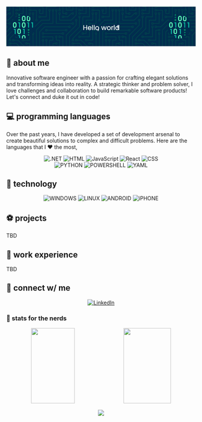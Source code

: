 ![Header](./github-header-image.png)



## 🚀 about me

Innovative software engineer with a passion for crafting elegant solutions and transforming ideas into reality. A strategic thinker and problem solver, I love challenges and collaboration to build remarkable software products! Let's connect and duke it out in code!

## 💻 programming languages

Over the past years, I have developed a set of development arsenal to create beautiful solutions to complex and difficult problems. Here are the languages that I ❤️ the most,

<div align="center">
    <img src="https://img.shields.io/static/v1?label=&message=.NET&color=%23512BD4&style=for-the-badge" alt=".NET">
	<img src="https://img.shields.io/static/v1?label=&message=+HTML&color=%233366CC&style=for-the-badge&logo=htmx&logoColor=white" alt=" HTML">
    <img src="https://img.shields.io/static/v1?label=&message=JavaScript&color=%23F7DF1E&style=for-the-badge&logo=javascript&logoColor=black" alt="JavaScript">
    <img src="https://img.shields.io/static/v1?label=&message=React&color=%2361DAFB&style=for-the-badge&logo=react&logoColor=black" alt="React">
	<img src="https://img.shields.io/static/v1?label=&message=+CSS&color=%231572B6&style=for-the-badge&logo=css3&logoColor=white" alt=" CSS">
</div>

<div align="center">
    <img src="https://img.shields.io/static/v1?label=&message=PYTHON&color=%233776AB&style=for-the-badge&logo=python&logoColor=white" alt="PYTHON">
	<img src="https://img.shields.io/static/v1?label=&message=POWERSHELL&color=%235391FE&style=for-the-badge&logo=powershell&logoColor=black" alt="POWERSHELL">
    <img src="https://img.shields.io/static/v1?label=&message=YAML&color=%23CB171E&style=for-the-badge&logo=yaml&logoColor=white" alt="YAML">
</div>

## 🤖 technology

<div align="center">
    <img src="https://img.shields.io/static/v1?label=&message=WINDOWS&color=%230078D4&style=for-the-badge&logo=windows&logoColor=white" alt="WINDOWS">
    <img src="https://img.shields.io/static/v1?label=&message=LINUX&color=%23FCC624&style=for-the-badge&logo=linux&logoColor=black" alt="LINUX">
    <img src="https://img.shields.io/static/v1?label=&message=ANDROID&color=%2334A853&style=for-the-badge&logo=android&logoColor=white" alt="ANDROID">
    <img src="https://img.shields.io/static/v1?label=&message=iPHONE&color=%23000000&style=for-the-badge&logo=apple&logoColor=white" alt="iPHONE">
</div>

## ⚽ projects

TBD

## 🏢 work experience

TBD

## 🤝 connect w/ me

<div align="center">
    <!-- Replace href with your links -->
    <a href="https://www.linkedin.com/in/khanhn92/">
        <img src="https://img.shields.io/static/v1?label=&message=+KHANHN92&color=%230A66C2&style=for-the-badge&logo=linkedin&logoColor=white" alt="LinkedIn"/>
    </a>
</div>

### 👾 stats for the nerds

<p align="center">
  <img height=200 width="48%" src="https://github-readme-stats.vercel.app/api?username=khanh245&count_private=true&show_icons=true&theme=tokyonight" />
  <img height=200 width="50%" src="https://github-readme-streak-stats.herokuapp.com/?user=khanh245&theme=tokyonight" />
</p>

<p align="center">
  <img height=200 src="https://github-readme-stats.vercel.app/api/top-langs/?username=khanh245&layout=compact&theme=tokyonight" />
</p>
